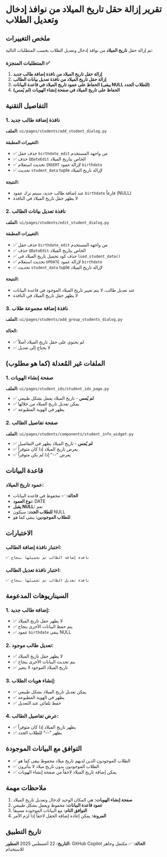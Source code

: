 # تقرير إزالة حقل تاريخ الميلاد من نوافذ إدخال وتعديل الطلاب

## ملخص التغييرات

تم إزالة حقل **تاريخ الميلاد** من نوافذ إدخال وتعديل الطلاب بحسب المتطلبات التالية:

### المتطلبات المنجزة ✅

1. **إزالة حقل تاريخ الميلاد من نافذة إضافة طالب جديد**
2. **إزالة حقل تاريخ الميلاد من نافذة تعديل بيانات الطالب**
3. **الحفاظ على عمود تاريخ الميلاد في قاعدة البيانات (يبقى NULL للطلاب الجدد)**
4. **الحفاظ على تاريخ الميلاد في صفحة إنشاء الهويات (لم يُمس)**

## التفاصيل التقنية

### 1. نافذة إضافة طالب جديد
**الملف:** `ui/pages/students/add_student_dialog.py`

#### التغييرات المطبقة:
- ✅ حذف حقل `birthdate_edit` من واجهة المستخدم
- ✅ حذف `QDateEdit` الخاص بتاريخ الميلاد
- ✅ تحديث استعلام `INSERT` لإزالة عمود `birthdate`
- ✅ تحديث `student_data` tuple لإزالة تاريخ الميلاد

#### النتيجة:
- عند إضافة طالب جديد، سيتم ترك عمود `birthdate` فارغاً (NULL)
- لا يظهر حقل تاريخ الميلاد في النافذة

### 2. نافذة تعديل بيانات الطالب
**الملف:** `ui/pages/students/edit_student_dialog.py`

#### التغييرات المطبقة:
- ✅ حذف حقل `birthdate_edit` من واجهة المستخدم
- ✅ حذف `QDateEdit` الخاص بتاريخ الميلاد
- ✅ حذف كود تحميل تاريخ الميلاد في `load_student_data()`
- ✅ تحديث استعلام `UPDATE` لإزالة عمود `birthdate`
- ✅ تحديث `student_data` tuple لإزالة تاريخ الميلاد

#### النتيجة:
- عند تعديل طالب، لا يتم تغيير تاريخ الميلاد الموجود في قاعدة البيانات
- لا يظهر حقل تاريخ الميلاد في النافذة

### 3. نافذة إضافة مجموعة طلاب
**الملف:** `ui/pages/students/add_group_students_dialog.py`

#### الحالة:
- ✅ لم يحتوي على حقل تاريخ الميلاد أصلاً
- ✅ لا يحتاج إلى تعديل

## الملفات غير المُعدلة (كما هو مطلوب)

### 1. صفحة إنشاء الهويات
**الملف:** `ui/pages/student_ids/student_ids_page.py`
- ✅ **لم يُمس** - تاريخ الميلاد يعمل بشكل طبيعي
- ✅ يمكن تعديل تاريخ الميلاد من خلالها
- ✅ يظهر في الهوية المطبوعة

### 2. صفحة تفاصيل الطالب
**الملف:** `ui/pages/students/components/student_info_widget.py`
- ✅ **لم يُمس** - تاريخ الميلاد يظهر في التفاصيل
- ✅ يعرض تاريخ الميلاد إذا كان متوفراً
- ✅ يعرض "--" إذا لم يكن متوفراً

## قاعدة البيانات

### عمود تاريخ الميلاد:
- **الحالة:** ✅ محفوظ في قاعدة البيانات
- **نوع العمود:** DATE
- **يقبل NULL:** نعم
- **للطلاب الجدد:** سيكون NULL
- **للطلاب الموجودين:** يبقى كما هو

## الاختبارات

### اختبار نافذة إضافة الطالب:
```
✅ نافذة إضافة الطالب تم تحميلها بنجاح
```

### اختبار نافذة تعديل الطالب:
```
✅ نافذة تعديل الطالب تم تحميلها بنجاح
```

## السيناريوهات المدعومة

### 1. إضافة طالب جديد:
- ✅ لا يظهر حقل تاريخ الميلاد
- ✅ يتم حفظ البيانات الأخرى بنجاح
- ✅ عمود `birthdate` يبقى NULL

### 2. تعديل طالب موجود:
- ✅ لا يظهر حقل تاريخ الميلاد
- ✅ يتم تحديث البيانات الأخرى بنجاح
- ✅ تاريخ الميلاد الموجود لا يتغير

### 3. إنشاء هويات الطلاب:
- ✅ يمكن تعديل تاريخ الميلاد بشكل طبيعي
- ✅ يظهر في الهوية المطبوعة
- ✅ حفظ تلقائي عند التعديل

### 4. عرض تفاصيل الطالب:
- ✅ يظهر تاريخ الميلاد إذا كان متوفراً
- ✅ يظهر "--" للطلاب الجدد

## التوافق مع البيانات الموجودة

- ✅ الطلاب الموجودون الذين لديهم تاريخ ميلاد محفوظ يبقى كما هو
- ✅ الطلاب الموجودون بدون تاريخ ميلاد لا يتأثرون
- ✅ يمكن إضافة تاريخ الميلاد لاحقاً من صفحة إنشاء الهويات

## ملاحظات مهمة

1. **صفحة إنشاء الهويات:** هي المكان الوحيد لإدخال وتعديل تاريخ الميلاد
2. **عمود قاعدة البيانات:** محفوظ ويعمل بشكل طبيعي
3. **التوافق التام:** مع البيانات الموجودة مسبقاً
4. **المرونة:** يمكن إعادة إضافة الحقل لاحقاً إذا لزم الأمر

## تاريخ التطبيق
**التاريخ:** 22 أغسطس 2025
**المطور:** GitHub Copilot
**الحالة:** ✅ مكتمل وجاهز للاستخدام
